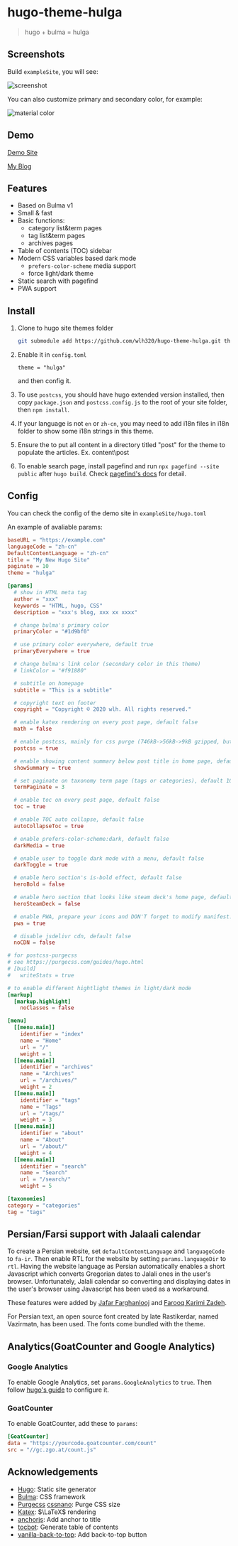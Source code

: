 # hugo-theme-hulga

> hugo + bulma = hulga

## Screenshots

Build `exampleSite`, you will see:

![screenshot](https://github.com/wlh320/hugo-theme-hulga/blob/main/images/screenshot.png)

You can also customize primary and secondary color, for example:

![material color](https://github.com/wlh320/hugo-theme-hulga/blob/main/images/material.png)

## Demo

[Demo Site](https://wlh320.github.io/hugo-theme-hulga)

[My Blog](https://blog.zilch40.wang)

## Features

- Based on Bulma v1
- Small & fast
- Basic functions:
  - category list&term pages
  - tag list&term pages
  - archives pages
- Table of contents (TOC) sidebar
- Modern CSS variables based dark mode
  - `prefers-color-scheme` media support
  - force light/dark theme
- Static search with pagefind
- PWA support

## Install

1. Clone to hugo site themes folder

   ```bash
   git submodule add https://github.com/wlh320/hugo-theme-hulga.git themes/hulga
   ```

2. Enable it in `config.toml`

   ```
   theme = "hulga"
   ```

   and then config it.

3. To use `postcss`, you should have hugo extended version installed,
   then copy `package.json` and `postcss.config.js` to the root of your site folder, then `npm install`.

4. If your language is not `en` or `zh-cn`, you may need to add i18n files in i18n folder
   to show some i18n strings in this theme.

5. Ensure the to put all content in a directory titled "post" for
   the theme to populate the articles. Ex. content\post

6. To enable search page, install pagefind and run `npx pagefind --site public` after
   `hugo build`. Check [pagefind's docs](https://pagefind.app/docs/#indexing-your-site)
   for detail.

## Config

You can check the config of the demo site in `exampleSite/hugo.toml`

An example of avaliable params:

```toml
baseURL = "https://example.com"
languageCode = "zh-cn"
DefaultContentLanguage = "zh-cn"
title = "My New Hugo Site"
paginate = 10
theme = "hulga"

[params]
  # show in HTML meta tag
  author = "xxx"
  keywords = "HTML, hugo, CSS"
  description = "xxx's blog, xxx xx xxxx"

  # change bulma's primary color
  primaryColor = "#1d9bf0"

  # use primary color everywhere, default true
  primaryEverywhere = true

  # change bulma's link color (secondary color in this theme)
  # linkColor = "#f91880"

  # subtitle on homepage
  subtitle = "This is a subtitle"

  # copyright text on footer
  copyright = "Copyright © 2020 wlh. All rights reserved."

  # enable katex rendering on every post page, default false
  math = false

  # enable postcss, mainly for css purge (746kB->56kB->9kB gzipped, but this makes build slower), default false
  postcss = true

  # enable showing content summary below post title in home page, default false
  showSummary = true

  # set paginate on taxonomy term page (tags or categories), default 10
  termPaginate = 3

  # enable toc on every post page, default false
  toc = true

  # enable TOC auto collapse, default false
  autoCollapseToc = true

  # enable prefers-color-scheme:dark, default false
  darkMedia = true

  # enable user to toggle dark mode with a menu, default false
  darkToggle = true

  # enable hero section's is-bold effect, default false
  heroBold = false

  # enable hero section that looks like steam deck's home page, default false
  heroSteamDeck = false

  # enable PWA, prepare your icons and DON'T forget to modify manifest.json, default false
  pwa = true

  # disable jsdelivr cdn, default false
  noCDN = false

# for postcss-purgecss
# see https://purgecss.com/guides/hugo.html
# [build]
#   writeStats = true

# to enable different hightlight themes in light/dark mode
[markup]
  [markup.highlight]
    noClasses = false

[menu]
  [[menu.main]]
    identifier = "index"
    name = "Home"
    url = "/"
    weight = 1
  [[menu.main]]
    identifier = "archives"
    name = "Archives"
    url = "/archives/"
    weight = 2
  [[menu.main]]
    identifier = "tags"
    name = "Tags"
    url = "/tags/"
    weight = 3
  [[menu.main]]
    identifier = "about"
    name = "About"
    url = "/about/"
    weight = 4
  [[menu.main]]
    identifier = "search"
    name = "Search"
    url = "/search/"
    weight = 5

[taxonomies]
category = "categories"
tag = "tags"

```

## Persian/Farsi support with Jalaali calendar

To create a Persian website, set `defaultContentLanguage` and `languageCode` to `fa-ir`. Then enable RTL for the website by setting `params.languageDir` to `rtl`. Having the website language as Persian automatically enables a short Javascript which converts Gregorian dates to Jalali ones in the user's browser. Unfortunately, Jalali calendar so converting and displaying dates in the user's browser using Javascript has been used as a workaround.

These features were added by [Jafar Farghanlooj](https://github.com/jf952) and [Farooq Karimi Zadeh](https://github.com/farooqkz).

For Persian text, an open source font created by late Rastikerdar, named Vazirmatn, has been used. The fonts come bundled with the theme.

## Analytics(GoatCounter and Google Analytics)

### Google Analytics

To enable Google Analytics, set `params.GoogleAnalytics` to `true`.
Then follow [hugo's guide](https://gohugo.io/templates/embedded/#configuration-google-analytics)
to configure it.

### GoatCounter

To enable GoatCounter, add these to `params`:

```toml
[GoatCounter]
data = "https://yourcode.goatcounter.com/count"
src = "//gc.zgo.at/count.js"
```

## Acknowledgements

- [Hugo](https://gohugo.io/): Static site generator
- [Bulma](https://bulma.io/): CSS framework
- [Purgecss](https://purgecss.com/) [cssnano](https://cssnano.co/): Purge CSS size
- [Katex](https://katex.org/): $\LaTeX$ rendering
- [anchorjs](https://github.com/bryanbraun/anchorjs): Add anchor to title
- [tocbot](https://tscanlin.github.io/tocbot/): Generate table of contents
- [vanilla-back-to-top](https://github.com/vfeskov/vanilla-back-to-top): Add back-to-top button
